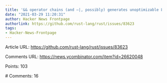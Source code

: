 ```yaml
---
title: '&& operator chains (and –|, possibly) generates unoptimizable LLVM IR'
date: "2021-03-29 11:20:31"
author: Hacker News Frontpage
authorlink: https://github.com/rust-lang/rust/issues/83623
tags:
- Hacker-News-Frontpage
---
```


<p>Article URL: <a href="https://github.com/rust-lang/rust/issues/83623">https://github.com/rust-lang/rust/issues/83623</a></p>
<p>Comments URL: <a href="https://news.ycombinator.com/item?id=26620048">https://news.ycombinator.com/item?id=26620048</a></p>
<p>Points: 103</p>
<p># Comments: 16</p>
